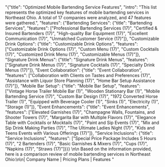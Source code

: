 "{\"title\": \"Optimized Mobile Bartending Service Features\", \"intro\": \"This list represents the optimized key features of mobile bartending services in Northeast Ohio. A total of 17 companies were analyzed, and 47 features were gathered.\", \"features\": {\"Bartending Services\": {\"title\": \"Bartending Services\", \"features\": [\"Professional Bartending Services (17)\", \"Certified & Insured Bartenders (17)\", \"High-quality Bar Equipment (17)\", \"Excellent Communication (17)\", \"Unmatched Customer Service (17)\"]}, \"Customizable Drink Options\": {\"title\": \"Customizable Drink Options\", \"features\": [\"Customizable Drink Options (17)\", \"Custom Menu (17)\", \"Custom Cocktails (17)\", \"Customized Drink Menu (17)\", \"Customizable Menus (17)\"]}, \"Signature Drink Menus\": {\"title\": \"Signature Drink Menus\", \"features\": [\"Signature Drink Menus (17)\", \"Signature Cocktails (17)\", \"Specialty Drink Menus (17)\"]}, \"Event Collaboration\": {\"title\": \"Event Collaboration\", \"features\": [\"Collaboration with Clients on Tastes and Preferences (17)\", \"Assistance with Liquor Store Planning (17)\", \"Home Bar Setup Assistance (17)\"]}, \"Mobile Bar Setup\": {\"title\": \"Mobile Bar Setup\", \"features\": [\"Vintage Horse Trailer Mobile Bar (1)\", \"Wooden Stationary Bar (1)\", \"Mobile Bartending Service (17)\", \"Custom Bar Design (17)\", \"1972 Converted Horse Trailer (1)\", \"Equipped with Beverage Cooler (1)\", \"Sinks (1)\", \"Electricity (1)\", \"Storage (1)\"]}, \"Event Enhancements\": {\"title\": \"Event Enhancements\", \"features\": [\"Elevated Garnishes (17)\", \"Champagne Walls, Fountains, and Shooter Towers (17)\", \"Margarita Bar with Multiple Flavors (17)\", \"Elegance Table with Cocktails or Mocktails (17)\", \"Paint and Sip Events (17)\", \"Mix and Sip Drink Making Parties (17)\", \"The Ultimate Ladies Night (17)\", \"Kids and Teens Events with Various Offerings (17)\"]}, \"Service Inclusions\": {\"title\": \"Service Inclusions\", \"features\": [\"Special Price Package Includes 5 Hours (17)\", \"2 Bartenders (17)\", \"Basic Garnishes & Mixers (17)\", \"Cups (17)\", \"Napkins (17)\", \"Straws (17)\"]}}} \n\n Based on the information provided, here is a comparison review of mobile bartending services in Northeast Ohio:\n\n| Company Name                    | Pricing Plans                                                                                   | Features                                                                                                                                                                                                                                                                                                                                                                                                                                                                                                                                                                                                                                                                                                                                                                                                                                                                                                                                                                                                                                                                                                                                                                                                                                                                                                                                                                                                                                                                                                                                                                                                                                                                                                                                                                                                                                                                                                                                                                                                                                                                                                                                                                                                                                                                                                                                                                                                                                                                                                                                                                                                                                                                                                                                                                                                                                                                                                                                                                                                                                                                                                                                                                                                                                                                                                                                                                                                                                                                                                                                                                                                                                                                                                                                                                                                                                                                                                                                                                                                                                                                                                                                                                                                                                                                                                                                                                                                                                                                                                                                                                                                                                                                                                                                                                                                                                                                                                                                                                                                                                                                                                                                                                                                                                                                                                                                                                                                                                                                                                                                                                                                                                                                                                                                                                                                                                                                                                                                                                                                                                                                                                                                                                                                                                                                                                                                                                                                                                                                                                                                                                                                                                                                                                                                                                                                                                                                                                                                                                                                                                                                                                                                                                                                                                                                                                                                                                                                                                                                                                                                                                                                                                                                                                                                                                                                                                                                                                                                                                                                                                                                                                                                                                                                                                                                                                                                                                                                                                                                                                                                                                                                                                                                                                                                                                                                                                                                                                                                                                                                                                                                                                                                                                                                                                                                                                                                                                                                                                                                                                                                                                                                                                                                                                                                                                                                                                                                                                                                                                                                                                                                                                                                                                                                                                                                                                                                                                                                                                                                                                                                                                                                                                                                                                                                                                                                                                                                                                                                                                                                                                                                                                                                                                                                                                                                                                                                                                                                                                                                                                                                                                                                                                                                                                                                                                                                                                                                                                                                                                                                                                                                                                                                                                                                                                                                                                                                                                                                                                                                                                                                                                                                                                                                                                                                                                                                                                                                                                                                                                                                                                                                                                                                                                                                                                                                                                                                "
